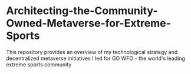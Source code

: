 # Architecting-the-Community-Owned-Metaverse-for-Extreme-Sports
This repository provides an overview of my technological strategy and decentralized metaverse initiatives I led for GO WFO - the world's leading extreme sports community
